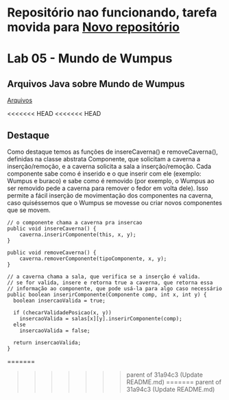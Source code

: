 # Repositório nao funcionando, tarefa movida para [Novo repositório](https://github.com/UniaoEliel/repositorio_em_dupla)

# Lab 05 - Mundo de Wumpus

## Arquivos Java sobre Mundo de Wumpus
[Arquivos](src/pt/c40task/l05wumpus)

<<<<<<< HEAD
<<<<<<< HEAD
## Destaque
Como destaque temos as funções de insereCaverna() e removeCaverna(), definidas na classe abstrata Componente, que solicitam a caverna a inserção/remoção, e a caverna solicita a sala a inserção/remoção. Cada componente sabe como é inserido e o que inserir com ele (exemplo: Wumpus e buraco) e sabe como é removido (por exemplo, o Wumpus ao ser removido pede a caverna para remover o fedor em volta dele). Isso permite a fácil inserção de movimentação dos componentes na caverna, caso quiséssemos que o Wumpus se movesse ou criar novos componentes que se movem.

```
// o componente chama a caverna pra insercao
public void insereCaverna() {
	caverna.inserirComponente(this, x, y);
}
	
public void removeCaverna() {
	caverna.removerComponente(tipoComponente, x, y);
}

// a caverna chama a sala, que verifica se a inserção é valida.
// se for valida, insere e retorna true a caverna, que retorna essa
// informação ao componente, que pode usá-la para algo caso necessário
public boolean inserirComponente(Componente comp, int x, int y) {
  boolean insercaoValida = true;

  if (checarValidadePosicao(x, y))
    insercaoValida = salas[x][y].inserirComponente(comp);
  else
    insercaoValida = false;

  return insercaoValida;
}
```
=======
>>>>>>> parent of 31a94c3 (Update README.md)
=======
>>>>>>> parent of 31a94c3 (Update README.md)
